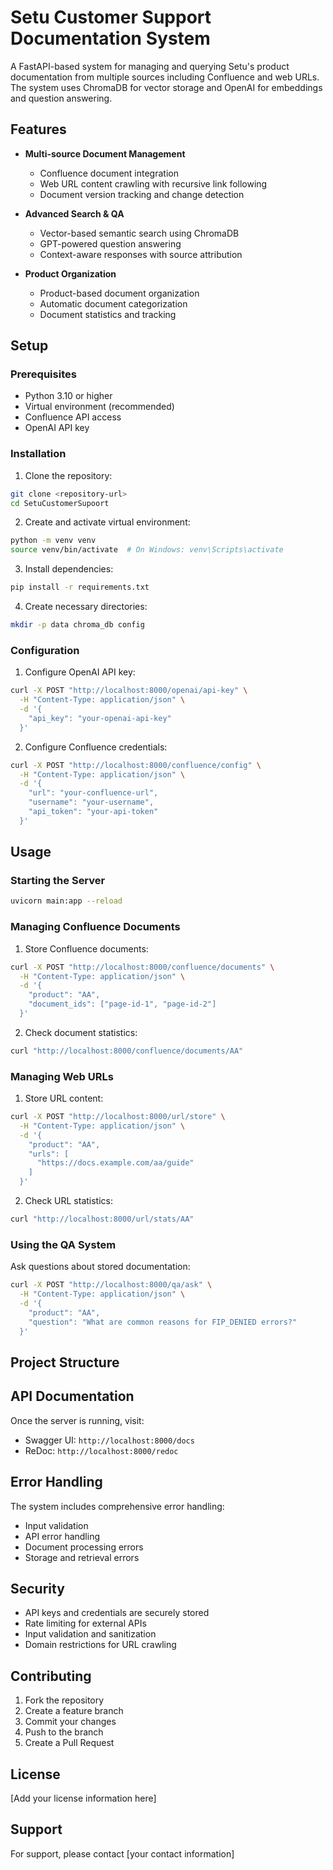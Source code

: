 # Setu Customer Support Documentation System

A FastAPI-based system for managing and querying Setu's product documentation from multiple sources including Confluence and web URLs. The system uses ChromaDB for vector storage and OpenAI for embeddings and question answering.

## Features

- **Multi-source Document Management**
  - Confluence document integration
  - Web URL content crawling with recursive link following
  - Document version tracking and change detection

- **Advanced Search & QA**
  - Vector-based semantic search using ChromaDB
  - GPT-powered question answering
  - Context-aware responses with source attribution

- **Product Organization**
  - Product-based document organization
  - Automatic document categorization
  - Document statistics and tracking

## Setup

### Prerequisites

- Python 3.10 or higher
- Virtual environment (recommended)
- Confluence API access
- OpenAI API key

### Installation

1. Clone the repository:
```bash
git clone <repository-url>
cd SetuCustomerSupoort
```

2. Create and activate virtual environment:
```bash
python -m venv venv
source venv/bin/activate  # On Windows: venv\Scripts\activate
```

3. Install dependencies:
```bash
pip install -r requirements.txt
```

4. Create necessary directories:
```bash
mkdir -p data chroma_db config
```

### Configuration

1. Configure OpenAI API key:
```bash
curl -X POST "http://localhost:8000/openai/api-key" \
  -H "Content-Type: application/json" \
  -d '{
    "api_key": "your-openai-api-key"
  }'
```

2. Configure Confluence credentials:
```bash
curl -X POST "http://localhost:8000/confluence/config" \
  -H "Content-Type: application/json" \
  -d '{
    "url": "your-confluence-url",
    "username": "your-username",
    "api_token": "your-api-token"
  }'
```

## Usage

### Starting the Server

```bash
uvicorn main:app --reload
```

### Managing Confluence Documents

1. Store Confluence documents:
```bash
curl -X POST "http://localhost:8000/confluence/documents" \
  -H "Content-Type: application/json" \
  -d '{
    "product": "AA",
    "document_ids": ["page-id-1", "page-id-2"]
  }'
```

2. Check document statistics:
```bash
curl "http://localhost:8000/confluence/documents/AA"
```

### Managing Web URLs

1. Store URL content:
```bash
curl -X POST "http://localhost:8000/url/store" \
  -H "Content-Type: application/json" \
  -d '{
    "product": "AA",
    "urls": [
      "https://docs.example.com/aa/guide"
    ]
  }'
```

2. Check URL statistics:
```bash
curl "http://localhost:8000/url/stats/AA"
```

### Using the QA System

Ask questions about stored documentation:
```bash
curl -X POST "http://localhost:8000/qa/ask" \
  -H "Content-Type: application/json" \
  -d '{
    "product": "AA",
    "question": "What are common reasons for FIP_DENIED errors?"
  }'
```

## Project Structure



## API Documentation

Once the server is running, visit:
- Swagger UI: `http://localhost:8000/docs`
- ReDoc: `http://localhost:8000/redoc`

## Error Handling

The system includes comprehensive error handling:
- Input validation
- API error handling
- Document processing errors
- Storage and retrieval errors

## Security

- API keys and credentials are securely stored
- Rate limiting for external APIs
- Input validation and sanitization
- Domain restrictions for URL crawling

## Contributing

1. Fork the repository
2. Create a feature branch
3. Commit your changes
4. Push to the branch
5. Create a Pull Request

## License

[Add your license information here]

## Support

For support, please contact [your contact information]